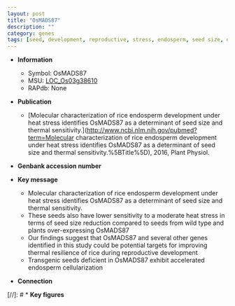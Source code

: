 ```yaml
---
layout: post
title: "OsMADS87"
description: ""
category: genes
tags: [seed, development, reproductive, stress, endosperm, seed size, endosperm development, reproductive development]
---
```


* **Information**  
    + Symbol: OsMADS87  
    + MSU: [LOC_Os03g38610](http://rice.plantbiology.msu.edu/cgi-bin/ORF_infopage.cgi?orf=LOC_Os03g38610)  
    + RAPdb: None  

* **Publication**  
    + [Molecular characterization of rice endosperm development under heat stress identifies OsMADS87 as a determinant of seed size and thermal sensitivity.](http://www.ncbi.nlm.nih.gov/pubmed?term=Molecular characterization of rice endosperm development under heat stress identifies OsMADS87 as a determinant of seed size and thermal sensitivity.%5BTitle%5D), 2016, Plant Physiol.

* **Genbank accession number**  

* **Key message**  
    + Molecular characterization of rice endosperm development under heat stress identifies OsMADS87 as a determinant of seed size and thermal sensitivity.
    + These seeds also have lower sensitivity to a moderate heat stress in terms of seed size reduction compared to seeds from wild type and plants over-expressing OsMADS87
    + Our findings suggest that OsMADS87 and several other genes identified in this study could be potential targets for improving thermal resilience of rice during reproductive development
    + Transgenic seeds deficient in OsMADS87 exhibit accelerated endosperm cellularization

* **Connection**  

[//]: # * **Key figures**  



